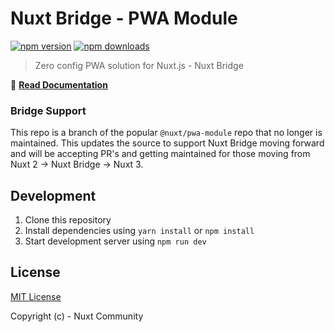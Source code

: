 # Nuxt Bridge - PWA Module

[![npm version][npm-version-src]][npm-version-href]
[![npm downloads][npm-downloads-src]][npm-downloads-href]

> Zero config PWA solution for Nuxt.js - Nuxt Bridge

📖 [**Read Documentation**](https://pwa.nuxtjs.org)

### Bridge Support

This repo is a branch of the popular `@nuxt/pwa-module` repo that no longer is maintained. This updates the source to support Nuxt Bridge moving forward and will be accepting PR's and getting maintained for those moving from Nuxt 2 -> Nuxt Bridge -> Nuxt 3.

## Development

1. Clone this repository
2. Install dependencies using `yarn install` or `npm install`
3. Start development server using `npm run dev`

## License

[MIT License](./LICENSE)

Copyright (c) - Nuxt Community

<!-- Badges -->
[npm-version-src]: https://img.shields.io/npm/v/pwa-nuxt-bridge/latest.svg?style=flat-square
[npm-version-href]: https://npmjs.com/package/pwa-nuxt-bridge

[npm-downloads-src]: https://img.shields.io/npm/dm/pwa-nuxt-bridge.svg?style=flat-square
[npm-downloads-href]: https://npmjs.com/package/pwa-nuxt-bridge

